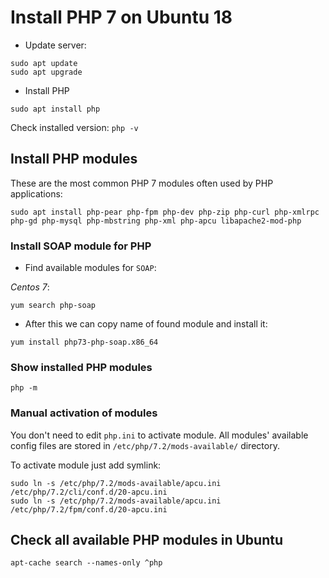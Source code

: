 # Install PHP 7 on Ubuntu 18

* Update server:

```
sudo apt update
sudo apt upgrade
```

* Install PHP

```
sudo apt install php
```

Check installed version: `php -v`

## Install PHP modules

These are the most common PHP 7 modules often used by PHP applications:

```
sudo apt install php-pear php-fpm php-dev php-zip php-curl php-xmlrpc php-gd php-mysql php-mbstring php-xml php-apcu libapache2-mod-php
```

### Install SOAP module for PHP

- Find available modules for `SOAP`:

*Centos 7*:

```
yum search php-soap
```

- After this we can copy name of found module and install it:

```
yum install php73-php-soap.x86_64
```

### Show installed PHP modules

```
php -m
```

### Manual activation of modules

You don't need to edit `php.ini` to activate module. 
All modules' available config files are stored in `/etc/php/7.2/mods-available/` directory.

To activate module just add symlink:

```
sudo ln -s /etc/php/7.2/mods-available/apcu.ini /etc/php/7.2/cli/conf.d/20-apcu.ini
sudo ln -s /etc/php/7.2/mods-available/apcu.ini /etc/php/7.2/fpm/conf.d/20-apcu.ini
```

## Check all available PHP modules in Ubuntu

```
apt-cache search --names-only ^php
```

